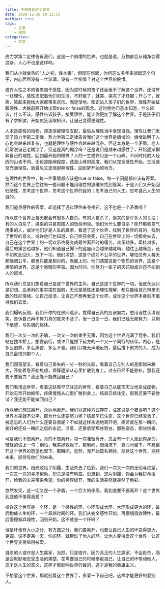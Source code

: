 ```yaml
---
title: 不想再爱这个世界
date: 2020-12-28 10:11:53
mathjax: true
tags:
	- 文章
	- 感悟
categories:
	- 文章
---
```






热力学第二定律告诉我们，这是一个熵增的世界。也就是说，万物都会从纯净变得混杂。人心不也是这样吗。

我们从小就会背的“人之初，性本善”，但现在想起，为何这么多年来读起这个句子，内心居然没有一丝波澜，没有一丝惋惜？对这个世界的惋惜。

或许人性之本的善来自于感性，因为这时候的孩子还丝毫不了解这个世界，还没有一丝理性，感性支配着他们的生活。不舒服了，就哭，哭完了才舒服；开心了，就笑，笑起来能给大家都带来欢乐。而逐渐地，知识进入孩子们的世界，理性开始征服感性，大脑前额开始出现true or false的观念。这时候他们基本知道，什么应该，什么不该。感性告诉孩子，接受理性，能让你更加了解这个世界。于是孩子们有了求知欲，开始疯狂汲取知识，让自己变得更理性。

人本是感性的动物，却逐渐被理性支配，最后从理性当中发现自我。理性让我们发现了热力学第二定律，热力学第二定律告诉我们这个世界是熵增的，熵增说明了人心也会越来越复杂，也就是理性与感性会越来越混杂。但这本身是一个矛盾。老人们常说自己老糊涂了，但这是真的糊涂吗？还是说只是越来越感性了，开始逐渐摒弃自己的理性，回到最开始的模样？人的一生或许只是一个山峰，不同时代的人经历的山也不同，无论是陡峭程度，还是山峰的高度。我们从完全感性开始，生活逐渐充满理性，到最后又逐渐摒弃理性，回到梦开始的地方。

在理性的世界中，每一件事情都应该是true or false，每一个问题都应该有答案。然而这个世界上往往有一些问题不能用理性的思维来找到答案，于是人们又开始回归感性，思考这个世界，思考这个世界的目的；思考自己的人生，思考自己人生的目的。

我们追寻感性的答案，却选择了通过理性来寻找它，这不也是一个矛盾吗？

<!-- more -->

所以这个世界上每天都会有很多人自杀。有的人自杀了，换来的是许多人的关注；有的人自杀了，换来的只是周围人的饭后闲谈。他们为什么要自杀？除开那些意气用事的人，或许他们才是人生的赢家，看透了这个世界，找到了世界的目的，找到了世界的意义。或许他们也知道，自己终究会死，自己在世界上的一切都会失去，自己在这个世界上的一切欢乐终将变成最终离开时的痛苦。欢乐越多，牵挂越多，最后的痛苦也越多。他们知道自己脚下的这座山会越来越陡峭，越往上越痛苦，还不如就此回头，放下一切。他们清楚，这是个绝对不公平的世界，哪怕总有人每天都强调公平，那也只能是相对的，表面上的。他们清楚这是个物质的世界，这是个黑暗的世界，这是个黑暗的宇宙。因为时间，你努力一辈子的天花板或许还不如别人的起点。

所以我们总是幻想着自己是这个世界的主角，自己是这个世界的一切。但这永远只是幻想。血淋淋的事实摆在面前，无论是感性还是理性理解，都只能给自己带来无数的压抑情绪，让自己崩溃，让自己不想再爱这个世界。或许这个世界本身就不值得我们去爱。

我们辗转反侧，我们不停的在房间踱步，觉得自己真的应该努力，想用理性认清现实，告诉自己再不努力真的就来不及了，但一日复一日，我们已经无能努力，只剩下绝望，与失魂的躯体。

我们一次又一次的矛盾，一次又一次的束手无策，因为这个世界充满了竞争。我们站在独木桥上，想要前行，或许只能推下前方的一个又一个同行的伙伴。内心，是多么煎熬，多么痛苦，多么不舍。我们只能无声地反抗，最后推下前方的人，成为自己最恨的那个人。

我们回首望去，看着自己丢失的一分一秒的光影，看着自己与别人的差距越来越大，开始着急开始焦虑，烦躁逐渐从心里扩散到身上。过去已经不能弥补，那我还要不要努力？我还能不能做回自己？

我们看清这世界，看着这结局早已注定的世界，看着自己从能顶天立地变成废物，开始无奈开始抑郁，疼痛慢慢从心里扩散到身上。结局已经注定，那我还要不要尝试？我还能不能做回自己？

所以我们想过离开，永远地离开。我们以这种方式存在，注定只是个错误吧？这个世界本来就不公平，那为什么还要努力呢？结局早已注定，这个世界已经没救了，被遗忘的人们为什么还要自救呢？不如就这样永远地离开吧，痛苦就在那一瞬间，美好的还有一瞬间之后的永远。活着，还要承受那些旁白，那些姿态，那些伤害。

可是我们不想离开，真的不想离开。每一次准备离开，总会有一个人走到你身旁，轻轻的说上一句：别怕，我来拯救你了。那瞬间，眼泪流下，真心也留下，不想离开这个世界的愿望也留下。那瞬间，忽然，我开始莫名期待，期待这个世界，期待未来，期待有你们的未来。

我们的世界，阳光败给了阴霾，生活失去了色彩。我们一次又一次的无助与绝望，一次又一次的寻求帮助，却总是没有响应。没想到，这片阴霾，你会为我拼命拨开，给我的未来带来希望。你的笑容绽开，我的生活突然就突然了色彩。

忽然发现，这一切又是一个矛盾，一个巨大的矛盾。我到底要不要离开？这个世界到底值不值得我爱？

或许这个世界是一个环，是一个感性的环，小环形成大环，大环形成更大的环，最后构成人生的环，一个超越时间的环。我们从完全感性开始，再慢慢吸收理性，最后慢慢摒弃理性，回到开始。这不就是一个环吗？

但是环也有大小之分，有方圆之分。我们要离开，也要让自己人生的环变得更大，更圆。说不定某一天，你的环，就带动了他人的环，让他人变得爱这个世界，让这个世界变得值得被爱。

自杀的人或许是人生赢家，当然，只是或许。因为真正的人生赢家，不会自杀，而是会默默地忍受生活的痛楚，在需要自己的时候奉献自己，让自己的环带动他人，这才是人生的意义，这样才能影响世界的目的，这才是我的英雄主义。

不想爱这个世界，那就别爱这个世界了，多爱一下自己吧，这样才能更好的爱别人。